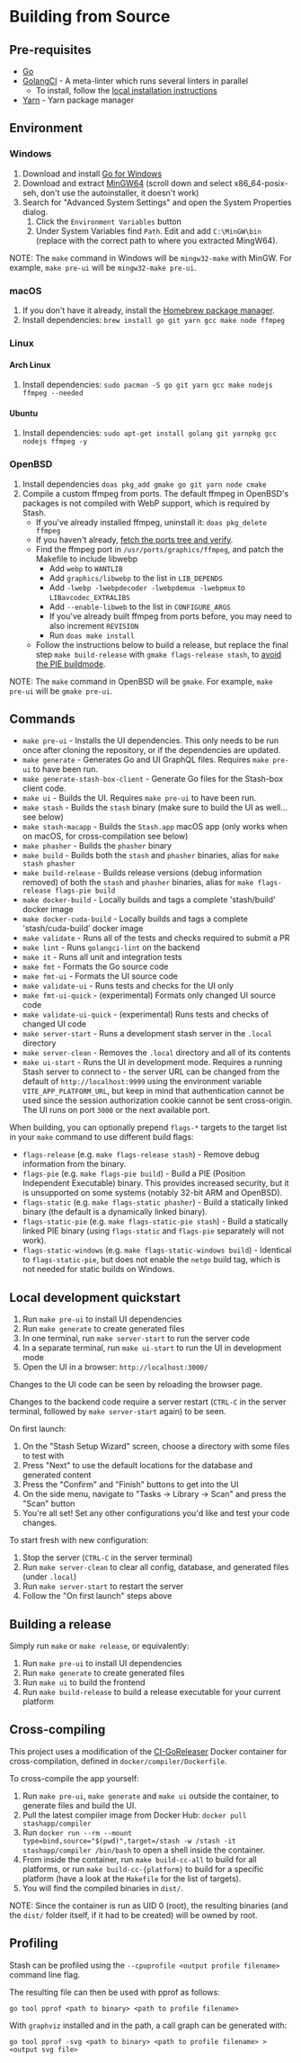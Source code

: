 # Building from Source

## Pre-requisites

* [Go](https://golang.org/dl/)
* [GolangCI](https://golangci-lint.run/) - A meta-linter which runs several linters in parallel
  * To install, follow the [local installation instructions](https://golangci-lint.run/welcome/install/#local-installation)
* [Yarn](https://yarnpkg.com/getting-started/install) - Yarn package manager

## Environment

### Windows

1. Download and install [Go for Windows](https://golang.org/dl/)
2. Download and extract [MinGW64](https://sourceforge.net/projects/mingw-w64/files/) (scroll down and select x86_64-posix-seh, don't use the autoinstaller, it doesn't work)
3. Search for "Advanced System Settings" and open the System Properties dialog.
    1. Click the `Environment Variables` button
    2. Under System Variables find `Path`. Edit and add `C:\MinGW\bin` (replace with the correct path to where you extracted MingW64).

NOTE: The `make` command in Windows will be `mingw32-make` with MinGW. For example, `make pre-ui` will be `mingw32-make pre-ui`.

### macOS

1. If you don't have it already, install the [Homebrew package manager](https://brew.sh).
2. Install dependencies: `brew install go git yarn gcc make node ffmpeg`

### Linux

#### Arch Linux

1. Install dependencies: `sudo pacman -S go git yarn gcc make nodejs ffmpeg --needed`

#### Ubuntu

1. Install dependencies: `sudo apt-get install golang git yarnpkg gcc nodejs ffmpeg -y`

### OpenBSD

1. Install dependencies `doas pkg_add gmake go git yarn node cmake`
2. Compile a custom ffmpeg from ports. The default ffmpeg in OpenBSD's packages is not compiled with WebP support, which is required by Stash.
   - If you've already installed ffmpeg, uninstall it: `doas pkg_delete ffmpeg`
   - If you haven't already, [fetch the ports tree and verify](https://www.openbsd.org/faq/ports/ports.html#PortsFetch).
   - Find the ffmpeg port in `/usr/ports/graphics/ffmpeg`, and patch the Makefile to include libwebp
     - Add `webp` to `WANTLIB`
     - Add `graphics/libwebp` to the list in `LIB_DEPENDS`
     - Add `-lwebp -lwebpdecoder -lwebpdemux -lwebpmux` to `LIBavcodec_EXTRALIBS`
     - Add `--enable-libweb` to the list in `CONFIGURE_ARGS`
     - If you've already built ffmpeg from ports before, you may need to also increment `REVISION`
     - Run `doas make install`
   - Follow the instructions below to build a release, but replace the final step `make build-release` with `gmake flags-release stash`, to [avoid the PIE buildmode](https://github.com/golang/go/issues/59866).

NOTE: The `make` command in OpenBSD will be `gmake`. For example, `make pre-ui` will be `gmake pre-ui`.

## Commands

* `make pre-ui` - Installs the UI dependencies. This only needs to be run once after cloning the repository, or if the dependencies are updated.
* `make generate` - Generates Go and UI GraphQL files. Requires `make pre-ui` to have been run.
* `make generate-stash-box-client` - Generate Go files for the Stash-box client code.
* `make ui` - Builds the UI. Requires `make pre-ui` to have been run.
* `make stash` - Builds the `stash` binary (make sure to build the UI as well... see below)
* `make stash-macapp` - Builds the `Stash.app` macOS app (only works when on macOS, for cross-compilation see below)
* `make phasher` - Builds the `phasher` binary
* `make build` - Builds both the `stash` and `phasher` binaries, alias for `make stash phasher`
* `make build-release` - Builds release versions (debug information removed) of both the `stash` and `phasher` binaries, alias for `make flags-release flags-pie build`
* `make docker-build` - Locally builds and tags a complete 'stash/build' docker image
* `make docker-cuda-build` - Locally builds and tags a complete 'stash/cuda-build' docker image
* `make validate` - Runs all of the tests and checks required to submit a PR
* `make lint` - Runs `golangci-lint` on the backend
* `make it` - Runs all unit and integration tests
* `make fmt` - Formats the Go source code
* `make fmt-ui` - Formats the UI source code
* `make validate-ui` - Runs tests and checks for the UI only
* `make fmt-ui-quick` - (experimental) Formats only changed UI source code
* `make validate-ui-quick` - (experimental) Runs tests and checks of changed UI code
* `make server-start` - Runs a development stash server in the `.local` directory
* `make server-clean` - Removes the `.local` directory and all of its contents
* `make ui-start` - Runs the UI in development mode. Requires a running Stash server to connect to - the server URL can be changed from the default of `http://localhost:9999` using the environment variable `VITE_APP_PLATFORM_URL`, but keep in mind that authentication cannot be used since the session authorization cookie cannot be sent cross-origin. The UI runs on port `3000` or the next available port.

When building, you can optionally prepend `flags-*` targets to the target list in your `make` command to use different build flags:

* `flags-release` (e.g. `make flags-release stash`) - Remove debug information from the binary.
* `flags-pie` (e.g. `make flags-pie build`) - Build a PIE (Position Independent Executable) binary. This provides increased security, but it is unsupported on some systems (notably 32-bit ARM and OpenBSD).
* `flags-static` (e.g. `make flags-static phasher`) - Build a statically linked binary (the default is a dynamically linked binary).
* `flags-static-pie` (e.g. `make flags-static-pie stash`) - Build a statically linked PIE binary (using `flags-static` and `flags-pie` separately will not work).
* `flags-static-windows` (e.g. `make flags-static-windows build`) - Identical to `flags-static-pie`, but does not enable the `netgo` build tag, which is not needed for static builds on Windows.

## Local development quickstart

1. Run `make pre-ui` to install UI dependencies
2. Run `make generate` to create generated files
3. In one terminal, run `make server-start` to run the server code
4. In a separate terminal, run `make ui-start` to run the UI in development mode
5. Open the UI in a browser: `http://localhost:3000/`

Changes to the UI code can be seen by reloading the browser page.

Changes to the backend code require a server restart (`CTRL-C` in the server terminal, followed by `make server-start` again) to be seen.

On first launch:

1. On the "Stash Setup Wizard" screen, choose a directory with some files to test with
2. Press "Next" to use the default locations for the database and generated content
3. Press the "Confirm" and "Finish" buttons to get into the UI
4. On the side menu, navigate to "Tasks -> Library -> Scan" and press the "Scan" button
5. You're all set! Set any other configurations you'd like and test your code changes.

To start fresh with new configuration:

1. Stop the server (`CTRL-C` in the server terminal)
2. Run `make server-clean` to clear all config, database, and generated files (under `.local`)
3. Run `make server-start` to restart the server
4. Follow the "On first launch" steps above

## Building a release

Simply run `make` or `make release`, or equivalently:

1. Run `make pre-ui` to install UI dependencies
2. Run `make generate` to create generated files
3. Run `make ui` to build the frontend
4. Run `make build-release` to build a release executable for your current platform

## Cross-compiling

This project uses a modification of the [CI-GoReleaser](https://github.com/bep/dockerfiles/tree/master/ci-goreleaser) Docker container for cross-compilation, defined in `docker/compiler/Dockerfile`.

To cross-compile the app yourself:

1. Run `make pre-ui`, `make generate` and `make ui` outside the container, to generate files and build the UI.
2. Pull the latest compiler image from Docker Hub: `docker pull stashapp/compiler`
3. Run `docker run --rm --mount type=bind,source="$(pwd)",target=/stash -w /stash -it stashapp/compiler /bin/bash` to open a shell inside the container.
4. From inside the container, run `make build-cc-all` to build for all platforms, or run `make build-cc-{platform}` to build for a specific platform (have a look at the `Makefile` for the list of targets).
5. You will find the compiled binaries in `dist/`.

NOTE: Since the container is run as UID 0 (root), the resulting binaries (and the `dist/` folder itself, if it had to be created) will be owned by root.

## Profiling

Stash can be profiled using the `--cpuprofile <output profile filename>` command line flag.

The resulting file can then be used with pprof as follows:

`go tool pprof <path to binary> <path to profile filename>`

With `graphviz` installed and in the path, a call graph can be generated with:

`go tool pprof -svg <path to binary> <path to profile filename> > <output svg file>`
